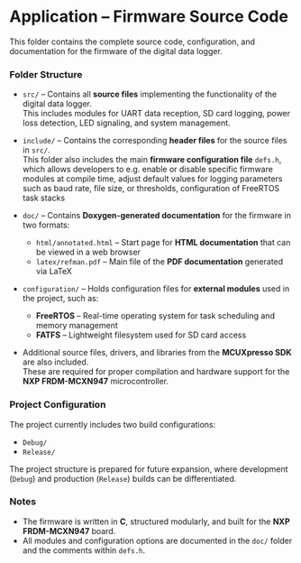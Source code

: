 # Application – Firmware Source Code

This folder contains the complete source code, configuration, and documentation for the firmware of the digital data logger.

### Folder Structure

- `src/` – Contains all **source files** implementing the functionality of the digital data logger.  
  This includes modules for UART data reception, SD card logging, power loss detection, LED signaling, and system management.

- `include/` – Contains the corresponding **header files** for the source files in `src/`.  
  This folder also includes the main **firmware configuration file** `defs.h`, which allows developers to e.g. enable or disable specific firmware modules at compile time, adjust default values for logging parameters such as baud rate, file size, or thresholds, configuration of FreeRTOS task stacks 

- `doc/` – Contains **Doxygen-generated documentation** for the firmware in two formats:
  - `html/annotated.html` – Start page for **HTML documentation** that can be viewed in a web browser
  - `latex/refman.pdf` – Main file of the **PDF documentation** generated via LaTeX

- `configuration/` – Holds configuration files for **external modules** used in the project, such as:
  - **FreeRTOS** – Real-time operating system for task scheduling and memory management
  - **FATFS** – Lightweight filesystem used for SD card access

- Additional source files, drivers, and libraries from the **MCUXpresso SDK** are also included.  
  These are required for proper compilation and hardware support for the **NXP FRDM-MCXN947** microcontroller.

### Project Configuration
The project currently includes two build configurations:
- `Debug/`
- `Release/` 

The project structure is prepared for future expansion, where development (`Debug`) and production (`Release`) builds can be differentiated.

### Notes

- The firmware is written in **C**, structured modularly, and built for the **NXP FRDM-MCXN947** board.
- All modules and configuration options are documented in the `doc/` folder and the comments within `defs.h`.